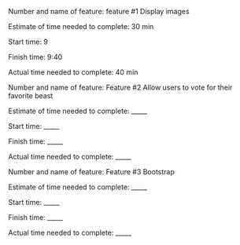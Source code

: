 Number and name of feature: feature #1 Display images

Estimate of time needed to complete: 30 min

Start time: 9

Finish time: 9:40

Actual time needed to complete: 40 min

Number and name of feature: Feature #2 Allow users to vote for their favorite beast

Estimate of time needed to complete: _____

Start time: _____

Finish time: _____

Actual time needed to complete: _____

Number and name of feature: Feature #3 Bootstrap

Estimate of time needed to complete: _____

Start time: _____

Finish time: _____

Actual time needed to complete: _____

